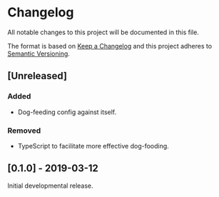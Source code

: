 # Changelog

All notable changes to this project will be documented in this file.

The format is based on [Keep a Changelog](http://keepachangelog.com/en/1.0.0/)
and this project adheres to [Semantic Versioning](http://semver.org/spec/v2.0.0.html).

## [Unreleased]

### Added

- Dog-feeding config against itself.

### Removed

- TypeScript to facilitate more effective dog-fooding.

## [0.1.0] - 2019-03-12

Initial developmental release.
